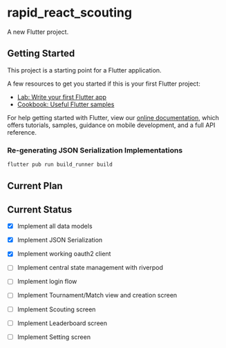 # rapid_react_scouting

A new Flutter project.

## Getting Started

This project is a starting point for a Flutter application.

A few resources to get you started if this is your first Flutter project:

- [Lab: Write your first Flutter app](https://flutter.dev/docs/get-started/codelab)
- [Cookbook: Useful Flutter samples](https://flutter.dev/docs/cookbook)

For help getting started with Flutter, view our
[online documentation](https://flutter.dev/docs), which offers tutorials,
samples, guidance on mobile development, and a full API reference.


### Re-generating JSON Serialization Implementations

```sh
flutter pub run build_runner build
```

## Current Plan



## Current Status

- [x] Implement all data models
- [x] Implement JSON Serialization
- [x] Implement working oauth2 client
- [ ] Implement central state management with riverpod
- [ ] Implement login flow
- [ ] Implement Tournament/Match view and creation screen
- [ ] Implement Scouting screen
- [ ] Implement Leaderboard screen
- [ ] Implement Setting screen

